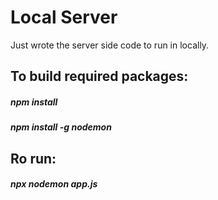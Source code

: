 # Local Server

Just wrote the server side code to run in locally.

## To build required packages:
##### npm install
##### npm install -g nodemon

## Ro run:
##### npx nodemon app.js

